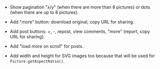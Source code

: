 * Show pagination "x/y" (when there are more than 8 pictures) or dots (when there are up to 8 pictures).

* Add "more" button: download original, copy URL for sharing.

* Add post buttons: +, -, repost, view comments, "more" (report, copy URL for sharing).

* Add "load more on scroll" for posts.

* Add width and height for SVG images too because that will be used for `Picture.getAspectRatio()`.

<!--
* On next/prev show "preloading" spinner and only after the next/previous image loads do next/prev navigation. Lock while "preloading" (click, pan, keyboard).

* Add moving a picture on mouse down and mouse move (disable next/prev navigation in such case). Only allow moving if picture size exceeds screen size, and not allowing moving outside the picture bounds.

* Add "-" and "+" buttons for scaling (and the "initial scale" button between them) + mouse wheel + alt or shift.

* Sort post attachments in their order of embedding in the post, e.g. pictures. This is better for slideshow. Remove re-sorting in `Post.js` after that.
-->
